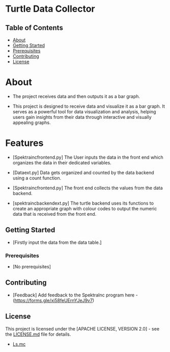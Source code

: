 # Turtle Data Collector
 
## Table of Contents

- [About](#about)
- [Getting Started](#getting-started)
- [Prerequisites](#prerequisites)
- [Contributing](#contributing)
- [License](#license)

# About 
- The project receives data and then outputs it as a bar graph.

- This project is designed to receive data and visualize it as a bar graph. It serves as a powerful tool for data visualization and analysis, helping users gain insights from their data through interactive and visually appealing graphs.

# Features
- [Spektraincfrontend.py] The User inputs the data in the front end which organizes the data in their dedicated variables. 

- [Dataext.py] Data gets organized and counted by the data backend using a count function.

- [Spektraincfrontend.py] The front end collects the values from the data backend.

- [spektraincbackendext.py] The turtle backend uses its functions to create an appropriate graph with colour codes to output the numeric data that is received from the front end. 

## Getting Started

- [Firstly input the data from the data table.]

### Prerequisites

- [No prerequisites]

## Contributing

- [Feedback] Add feedback to the SpektraInc program here - (https://forms.gle/xi58feUErnYJeJ9v7) 

## License

This project is licensed under the [APACHE LICENSE, VERSION 2.0] - see the [LICENSE.md](LICENSE) file for details.
- [Ls.mc](https://www.apache.org/licenses/LICENSE-2.0)
    
